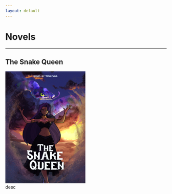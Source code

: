 ```yaml
---
layout: default
---
```


<h1>Novels</h1>
<hr>
<h2>The Snake Queen</h2>
<div id="novel-sector1">
    <div id="novel-sector1-left">
        <img src="/static/image/stories/okladka-text-mini.png">
        <div id="novel-sector1-right">
desc
        </div>

</div>
</div>

